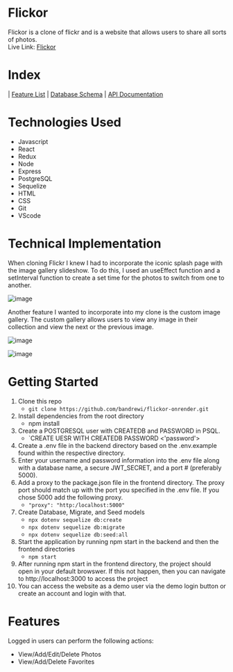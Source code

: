 # Flickor
Flickor is a clone of flickr and is a website that allows users to share all sorts of photos. <br>
Live Link: [Flickor](https://flickor.onrender.com/)

# Index
| [Feature List](https://github.com/bandrewi/flickor-onrender/wiki/Features) | [Database Schema](https://github.com/bandrewi/flickor-onrender/wiki/Database-Schema) | [API Documentation](https://github.com/bandrewi/flickor-onrender/wiki/API-Documentation)

# Technologies Used

* Javascript
* React
* Redux
* Node
* Express
* PostgreSQL
* Sequelize
* HTML
* CSS
* Git
* VScode

# Technical Implementation
When cloning Flickr I knew I had to incorporate the iconic splash page with the image gallery slideshow. To do this, I used an useEffect function and a setInterval function to create a set time for the photos to switch from one to another. 

![image](https://github.com/bandrewi/flickor-onrender/assets/92858393/60c5191c-7838-4a92-a898-411342d699ec)

Another feature I wanted to incorporate into my clone is the custom image gallery. The custom gallery allows users to view any image in their collection and view the next or the previous image.

![image](https://github.com/bandrewi/flickor-onrender/assets/92858393/b9f956bd-3b59-4c5e-aa3c-41301cc4b47d)

![image](https://github.com/bandrewi/flickor-onrender/assets/92858393/f737c5ae-aa75-4e8f-8d42-8ebaffede5aa)

# Getting Started
1. Clone this repo
   * `git clone https://github.com/bandrewi/flickor-onrender.git`
2. Install dependencies from the root directory
   * npm install
3. Create a POSTGRESQL user with CREATEDB and PASSWORD in PSQL.
   * `CREATE UESR <name> WITH CREATEDB PASSWORD <'password'>
4. Create a .env file in the backend directory based on the .env.example found within the respective directory.
5. Enter your username and password information into the .env file along with a database name, a secure JWT_SECRET, and a port # (preferably 5000).
6. Add a proxy to the package.json file in the frontend directory. The proxy port should match up with the port you specified in the .env file. If you chose 5000 add the following proxy.
   * `"proxy": "http:/localhost:5000"`
7. Create Database, Migrate, and Seed models
   * `npx dotenv sequelize db:create`
   * `npx dotenv sequelize db:migrate`
   * `npx dotenv sequelize db:seed:all`
8. Start the application by running npm start in the backend and then the frontend directories
   * `npm start`
9. After running npm start in the frontend directory, the project should open in your default browswer. If this not happen, then you can navigate to http://localhost:3000 to access the project
10. You can access the website as a demo user via the demo login button or create an account and login with that.

# Features
Logged in users can perform the following actions:
  * View/Add/Edit/Delete Photos
  * View/Add/Delete Favorites
